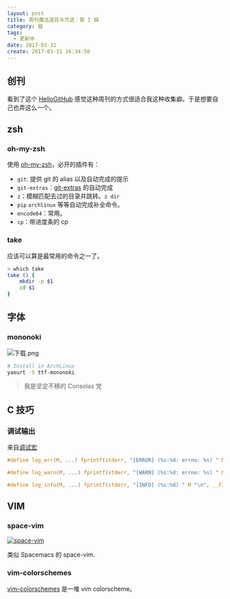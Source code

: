 ```yaml
---
layout: post
title: 周刊魔法道具与咒语：第 I 辑
category: 器
tags:
  - 更新中
date: 2017-03-31
create: 2017-03-31 16:34:50
---
```


## 创刊
看到了这个 [HelloGitHub](https://github.com/521xueweihan/HelloGitHub) 感觉这种周刊的方式很适合我这种收集癖。于是想要自己也弄这么一个。

## zsh

### oh-my-zsh
使用 [oh-my-zsh](https://github.com/robbyrussell/oh-my-zsh)，必开的插件有：

* `git`: 提供 git 的 alias 以及自动完成的提示
* `git-extras`：[git-extras](https://github.com/tj/git-extras) 的自动完成
* `z`：模糊匹配去过的目录并跳转。`z dir`
* `pip` `archlinux` 等等自动完成补全命令。
* `encode64`：常用。
* `cp`：带进度条的 cp

### take
应该可以算是最常用的命令之一了。

```sh
> which take
take () {
    mkdir -p $1
    cd $1
}
```

## 字体

### mononoki
![下载.png](https://ooo.0o0.ooo/2017/03/31/58de2c0096c0e.png)

```sh
# Install in ArchLinux
yaourt -S ttf-mononoki
```

> 我是坚定不移的 Consolas 党

## C 技巧

### 调试输出

来自[调试宏](https://segmentfault.com/a/1190000005683869)

```c
#define log_err(M, ...) fprintf(stderr, "[ERROR] (%s:%d: errno: %s) " M "\n", __FILE__, __LINE__, clean_errno(), ##__VA_ARGS__)

#define log_warn(M, ...) fprintf(stderr, "[WARN] (%s:%d: errno: %s) " M "\n", __FILE__, __LINE__, clean_errno(), ##__VA_ARGS__)

#define log_info(M, ...) fprintf(stderr, "[INFO] (%s:%d) " M "\n", __FILE__, __LINE__, ##__VA_ARGS__)
```

## VIM

### space-vim
[![space-vim](https://github.com/liuchengxu/space-vim-dark/blob/screenshots/screenshot3.png?raw=true)](https://github.com/liuchengxu/space-vim/)

类似 Spacemacs 的 space-vim.

### vim-colorschemes
[vim-colorschemes](https://github.com/flazz/vim-colorschemes) 是一堆 vim colorscheme。

